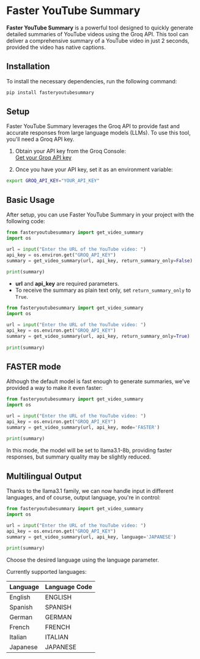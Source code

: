 # Faster YouTube Summary

**Faster YouTube Summary** is a powerful tool designed to quickly generate detailed summaries of YouTube videos using the Groq API. This tool can deliver a comprehensive summary of a YouTube video in just 2 seconds, provided the video has native captions.

## Installation

To install the necessary dependencies, run the following command:

```bash
pip install fasteryoutubesummary
```

## Setup

Faster YouTube Summary leverages the Groq API to provide fast and accurate responses from large language models (LLMs). To use this tool, you'll need a Groq API key.

1. Obtain your API key from the Groq Console:  
   [Get your Groq API key](https://console.groq.com/keys)

2. Once you have your API key, set it as an environment variable:

```bash
export GROQ_API_KEY="YOUR_API_KEY"
```

## Basic Usage

After setup, you can use Faster YouTube Summary in your project with the following code:

```python
from fasteryoutubesummary import get_video_summary
import os  

url = input("Enter the URL of the YouTube video: ")
api_key = os.environ.get("GROQ_API_KEY")
summary = get_video_summary(url, api_key, return_summary_only=False)
  
print(summary)
```

- **url** and **api_key** are required parameters.
- To receive the summary as plain text only, set `return_summary_only` to `True`.

```python
from fasteryoutubesummary import get_video_summary
import os  

url = input("Enter the URL of the YouTube video: ")
api_key = os.environ.get("GROQ_API_KEY")
summary = get_video_summary(url, api_key, return_summary_only=True)
  
print(summary)
```

## FASTER mode

Although the default model is fast enough to generate summaries, we've provided a way to make it even faster:

```python
from fasteryoutubesummary import get_video_summary
import os  

url = input("Enter the URL of the YouTube video: ")
api_key = os.environ.get("GROQ_API_KEY")
summary = get_video_summary(url, api_key, mode='FASTER')
  
print(summary)
```

In this mode, the model will be set to llama3.1-8b, providing faster responses, but summary quality may be slightly reduced.

## Multilingual Output

Thanks to the llama3.1 family, we can now handle input in different languages, and of course, output language, you're in control:

```python
from fasteryoutubesummary import get_video_summary
import os  

url = input("Enter the URL of the YouTube video: ")
api_key = os.environ.get("GROQ_API_KEY")
summary = get_video_summary(url, api_key, language='JAPANESE')
  
print(summary)
```

Choose the desired language using the language parameter.

Currently supported languages:

| Language | Language Code |
|----------|---------------|
| English  | ENGLISH       |
| Spanish  | SPANISH       |
| German   | GERMAN        |
| French   | FRENCH        |
| Italian  | ITALIAN       |
| Japanese | JAPANESE      |
